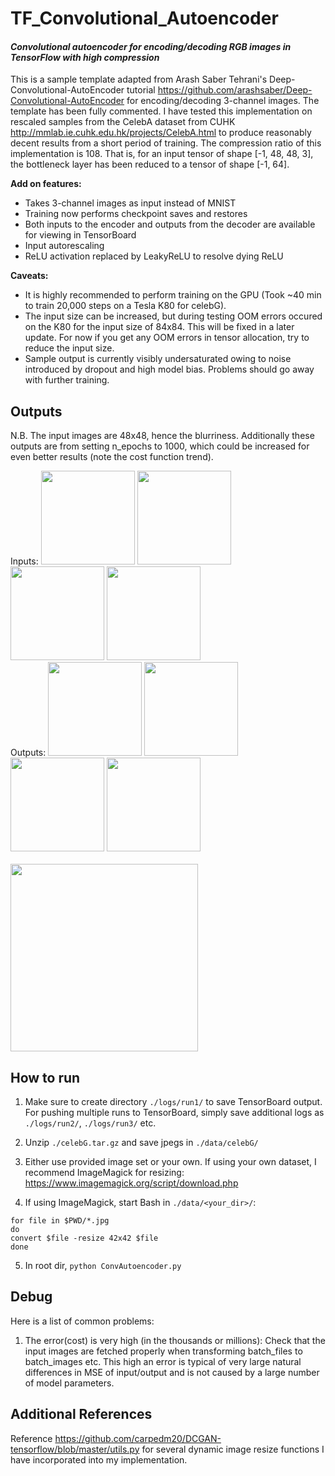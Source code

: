 # TF_Convolutional_Autoencoder
#### _Convolutional autoencoder for encoding/decoding RGB images in TensorFlow with high compression_

This is a sample template adapted from Arash Saber Tehrani's Deep-Convolutional-AutoEncoder tutorial https://github.com/arashsaber/Deep-Convolutional-AutoEncoder for encoding/decoding 3-channel images. The template has been fully commented. I have tested this implementation on rescaled samples from the CelebA dataset from CUHK http://mmlab.ie.cuhk.edu.hk/projects/CelebA.html to produce reasonably decent results from a short period of training. The compression ratio of this implementation is 108. That is, for an input tensor of shape [-1, 48, 48, 3], the bottleneck layer has been reduced to a tensor of shape [-1, 64].

**Add on features:**
* Takes 3-channel images as input instead of MNIST
* Training now performs checkpoint saves and restores
* Both inputs to the encoder and outputs from the decoder are available for viewing in TensorBoard
* Input autorescaling
* ReLU activation replaced by LeakyReLU to resolve dying ReLU

**Caveats:**
* It is highly recommended to perform training on the GPU (Took ~40 min to train 20,000 steps on a Tesla K80 for celebG).
* The input size can be increased, but during testing OOM errors occured on the K80 for the input size of 84x84. This will be fixed in a later update. For now if you get any OOM errors in tensor allocation, try to reduce the input size.
* Sample output is currently visibly undersaturated owing to noise introduced by dropout and high model bias. Problems should go away with further training.

## Outputs
N.B. The input images are 48x48, hence the blurriness. Additionally these outputs are from setting n_epochs to 1000, which could be increased for even better results (note the cost function trend).

Inputs:
<img src="https://github.com/MrDavidYu/TF_Convolutional_Autoencoder/blob/master/sample_output/A0.png" width="150" height="150" />
<img src="https://github.com/MrDavidYu/TF_Convolutional_Autoencoder/blob/master/sample_output/B0.png" width="150" height="150" />
<img src="https://github.com/MrDavidYu/TF_Convolutional_Autoencoder/blob/master/sample_output/C0.png" width="150" height="150" />
<img src="https://github.com/MrDavidYu/TF_Convolutional_Autoencoder/blob/master/sample_output/D0.png" width="150" height="150" />
<br>
Outputs:
<img src="https://github.com/MrDavidYu/TF_Convolutional_Autoencoder/blob/master/sample_output/A1.png" width="150" height="150" />
<img src="https://github.com/MrDavidYu/TF_Convolutional_Autoencoder/blob/master/sample_output/B1.png" width="150" height="150" />
<img src="https://github.com/MrDavidYu/TF_Convolutional_Autoencoder/blob/master/sample_output/C1.png" width="150" height="150" />
<img src="https://github.com/MrDavidYu/TF_Convolutional_Autoencoder/blob/master/sample_output/D1.png" width="150" height="150" />
<br>
<br>
<img src="https://github.com/MrDavidYu/TF_Convolutional_Autoencoder/blob/master/sample_output/cost.png" height="300" />
## How to run
1. Make sure to create directory `./logs/run1/` to save TensorBoard output. For pushing multiple runs to TensorBoard, simply save additional logs as `./logs/run2/`, `./logs/run3/` etc.

2. Unzip `./celebG.tar.gz` and save jpegs in `./data/celebG/`

3. Either use provided image set or your own. If using your own dataset, I recommend ImageMagick for resizing: https://www.imagemagick.org/script/download.php

4. If using ImageMagick, start Bash in `./data/<your_dir>/`:
```
for file in $PWD/*.jpg
do
convert $file -resize 42x42 $file
done
```

5. In root dir, `python ConvAutoencoder.py`

## Debug
Here is a list of common problems:
1. The error(cost) is very high (in the thousands or millions): Check that the input images are fetched properly when transforming batch_files to batch_images etc. This high an error is typical of very large natural differences in MSE of input/output and is not caused by a large number of model parameters.

## Additional References
Reference https://github.com/carpedm20/DCGAN-tensorflow/blob/master/utils.py for several dynamic image resize functions I have incorporated into my implementation.
